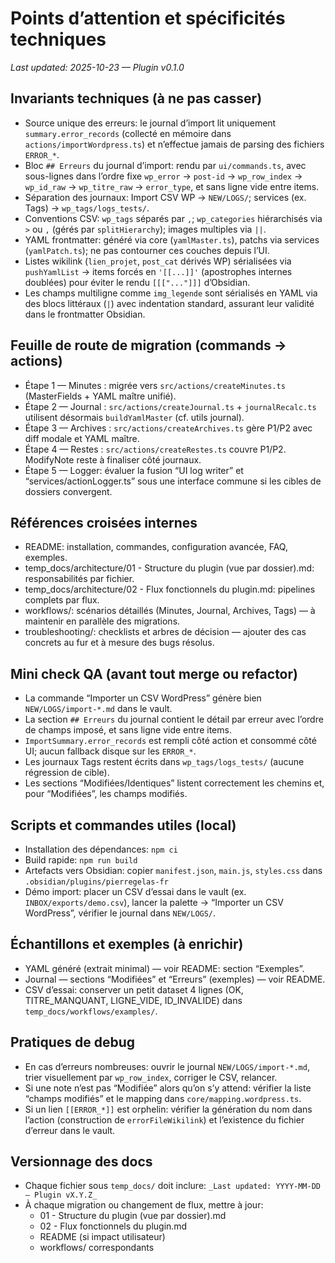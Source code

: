# Points d’attention et spécificités techniques
_Last updated: 2025-10-23 — Plugin v0.1.0_

## Invariants techniques (à ne pas casser)
- Source unique des erreurs: le journal d’import lit uniquement `summary.error_records` (collecté en mémoire dans `actions/importWordpress.ts`) et n’effectue jamais de parsing des fichiers `ERROR_*`.
- Bloc `## Erreurs` du journal d’import: rendu par `ui/commands.ts`, avec sous-lignes dans l’ordre fixe `wp_error` → `post-id` → `wp_row_index` → `wp_id_raw` → `wp_titre_raw` → `error_type`, et sans ligne vide entre items.
- Séparation des journaux: Import CSV WP → `NEW/LOGS/`; services (ex. Tags) → `wp_tags/logs_tests/`.
- Conventions CSV: `wp_tags` séparés par `,`; `wp_categories` hiérarchisés via `>` ou `,` (gérés par `splitHierarchy`); images multiples via `||`.
- YAML frontmatter: généré via core (`yamlMaster.ts`), patchs via services (`yamlPatch.ts`); ne pas contourner ces couches depuis l’UI.
- Listes wikilink (`lien_projet`, `post_cat` dérivés WP) sérialisées via `pushYamlList` → items forcés en `'[[...]]'` (apostrophes internes doublées) pour éviter le rendu `[[["..."]]]` d’Obsidian.
- Les champs multiligne comme `img_legende` sont sérialisés en YAML via des blocs littéraux (`|`) avec indentation standard, assurant leur validité dans le frontmatter Obsidian.

## Feuille de route de migration (commands → actions)
- Étape 1 — Minutes : migrée vers `src/actions/createMinutes.ts` (MasterFields + YAML maître unifié).
- Étape 2 — Journal : `src/actions/createJournal.ts` + `journalRecalc.ts` utilisent désormais `buildYamlMaster` (cf. utils journal).
- Étape 3 — Archives : `src/actions/createArchives.ts` gère P1/P2 avec diff modale et YAML maître.
- Étape 4 — Restes : `src/actions/createRestes.ts` couvre P1/P2. ModifyNote reste à finaliser côté journaux.
- Étape 5 — Logger: évaluer la fusion “UI log writer” et “services/actionLogger.ts” sous une interface commune si les cibles de dossiers convergent.

## Références croisées internes
- README: installation, commandes, configuration avancée, FAQ, exemples.
- temp_docs/architecture/01 - Structure du plugin (vue par dossier).md: responsabilités par fichier.
- temp_docs/architecture/02 - Flux fonctionnels du plugin.md: pipelines complets par flux.
- workflows/: scénarios détaillés (Minutes, Journal, Archives, Tags) — à maintenir en parallèle des migrations.
- troubleshooting/: checklists et arbres de décision — ajouter des cas concrets au fur et à mesure des bugs résolus.

## Mini check QA (avant tout merge ou refactor)
- La commande “Importer un CSV WordPress” génère bien `NEW/LOGS/import-*.md` dans le vault.
- La section `## Erreurs` du journal contient le détail par erreur avec l’ordre de champs imposé, et sans ligne vide entre items.
- `ImportSummary.error_records` est rempli côté action et consommé côté UI; aucun fallback disque sur les `ERROR_*`.
- Les journaux Tags restent écrits dans `wp_tags/logs_tests/` (aucune régression de cible).
- Les sections “Modifiées/Identiques” listent correctement les chemins et, pour “Modifiées”, les champs modifiés.

## Scripts et commandes utiles (local)
- Installation des dépendances: `npm ci`
- Build rapide: `npm run build`
- Artefacts vers Obsidian: copier `manifest.json`, `main.js`, `styles.css` dans `.obsidian/plugins/pierregelas-fr`
- Démo import: placer un CSV d’essai dans le vault (ex. `INBOX/exports/demo.csv`), lancer la palette → “Importer un CSV WordPress”, vérifier le journal dans `NEW/LOGS/`.

## Échantillons et exemples (à enrichir)
- YAML généré (extrait minimal) — voir README: section “Exemples”.
- Journal — sections “Modifiées” et “Erreurs” (exemples) — voir README.
- CSV d’essai: conserver un petit dataset 4 lignes (OK, TITRE_MANQUANT, LIGNE_VIDE, ID_INVALIDE) dans `temp_docs/workflows/examples/`.

## Pratiques de debug
- En cas d’erreurs nombreuses: ouvrir le journal `NEW/LOGS/import-*.md`, trier visuellement par `wp_row_index`, corriger le CSV, relancer.
- Si une note n’est pas “Modifiée” alors qu’on s’y attend: vérifier la liste “champs modifiés” et le mapping dans `core/mapping.wordpress.ts`.
- Si un lien `[[ERROR_*]]` est orphelin: vérifier la génération du nom dans l’action (construction de `errorFileWikilink`) et l’existence du fichier d’erreur dans le vault.

## Versionnage des docs
- Chaque fichier sous `temp_docs/` doit inclure: `_Last updated: YYYY-MM-DD — Plugin vX.Y.Z_`
- À chaque migration ou changement de flux, mettre à jour:
  - 01 - Structure du plugin (vue par dossier).md
  - 02 - Flux fonctionnels du plugin.md
  - README (si impact utilisateur)
  - workflows/ correspondants

